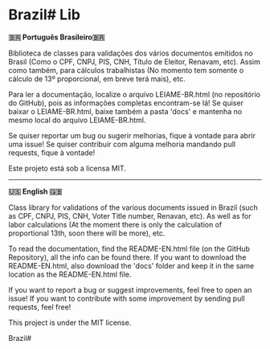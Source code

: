 # Brazil# Lib

**🇧🇷️ Português Brasileiro🇧🇷️**

Biblioteca de classes para validações dos vários documentos emitidos no Brasil (Como o CPF, CNPJ, PIS, CNH, Título de Eleitor, Renavam, etc).
 Assim como também, para cálculos trabalhistas (No momento tem somente o cálculo de 13º proporcional, em breve terá mais), etc.

Para ler a documentação, localize o arquivo LEIAME-BR.html (no repositório do GitHub), pois as informações completas encontram-se lá!
 Se quiser baixar o LEIAME-BR.html, baixe também a pasta 'docs' e mantenha no mesmo local do arquivo LEIAME-BR.html.
 		
Se quiser reportar um bug ou sugerir melhorias, fique à vontade para abrir uma issue!
 Se quiser contribuir com alguma melhoria mandando pull requests, fique à vontade!

Este projeto está sob a licensa MIT.
		
---

**🇺🇸️ English 🇬🇧**

Class library for validations of the various documents issued in Brazil (such as CPF, CNPJ, PIS, CNH, Voter Title number, Renavan, etc).
 As well as for labor calculations (At the moment there is only the calculation of proportional 13th, soon there will be more), etc.

To read the documentation, find the README-EN.html file (on the GitHub Repository), all the info can be found there.
 If you want to download the README-EN.html, also download the 'docs' folder and keep it in the same location as the README-EN.html file.

 If you want to report a bug or suggest improvements, feel free to open an issue!
 If you want to contribute with some improvement by sending pull requests, feel free!

This project is under the MIT license.

Brazil#

